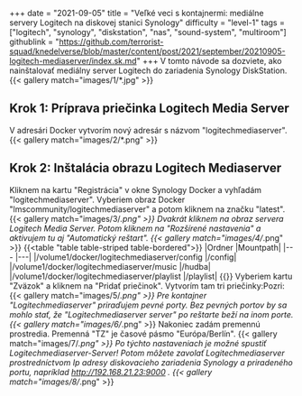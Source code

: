 +++
date = "2021-09-05"
title = "Veľké veci s kontajnermi: mediálne servery Logitech na diskovej stanici Synology"
difficulty = "level-1"
tags = ["logitech", "synology", "diskstation", "nas", "sound-system", "multiroom"]
githublink = "https://github.com/terrorist-squad/knedelverse/blob/master/content/post/2021/september/20210905-logitech-mediaserver/index.sk.md"
+++
V tomto návode sa dozviete, ako nainštalovať mediálny server Logitech do zariadenia Synology DiskStation.
{{< gallery match="images/1/*.jpg" >}}

## Krok 1: Príprava priečinka Logitech Media Server
V adresári Docker vytvorím nový adresár s názvom "logitechmediaserver".
{{< gallery match="images/2/*.png" >}}

## Krok 2: Inštalácia obrazu Logitech Mediaserver
Kliknem na kartu "Registrácia" v okne Synology Docker a vyhľadám "logitechmediaserver". Vyberiem obraz Docker "lmscommunity/logitechmediaserver" a potom kliknem na značku "latest".
{{< gallery match="images/3/*.png" >}}
Dvakrát kliknem na obraz servera Logitech Media Server. Potom kliknem na "Rozšírené nastavenia" a aktivujem tu aj "Automatický reštart".
{{< gallery match="images/4/*.png" >}}
{{<table "table table-striped table-bordered">}}
|Ordner |Mountpath|
|--- |---|
|/volume1/docker/logitechmediaserver/config |/config|
|/volume1/docker/logitechmediaserver/music |/hudba|
|/volume1/docker/logitechmediaserver/playlist |/playlist|
{{</table>}}
Vyberiem kartu "Zväzok" a kliknem na "Pridať priečinok". Vytvorím tam tri priečinky:Pozri:
{{< gallery match="images/5/*.png" >}}
Pre kontajner "Logitechmediaserver" priraďujem pevné porty. Bez pevných portov by sa mohlo stať, že "Logitechmediaserver server" po reštarte beží na inom porte.
{{< gallery match="images/6/*.png" >}}
Nakoniec zadám premennú prostredia. Premenná "TZ" je časové pásmo "Európa/Berlín".
{{< gallery match="images/7/*.png" >}}
Po týchto nastaveniach je možné spustiť Logitechmediaserver-Server! Potom môžete zavolať Logitechmediaserver prostredníctvom Ip adresy diskovacieho zariadenia Synology a priradeného portu, napríklad http://192.168.21.23:9000 .
{{< gallery match="images/8/*.png" >}}
